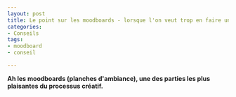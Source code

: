 ```yaml
---
layout: post
title: Le point sur les moodboards - lorsque l'on veut trop en faire une œuvre d'art
categories:
- Conseils
tags:
- moodboard
- conseil

---
```

**Ah les moodboards (planches d'ambiance), une des parties les plus plaisantes du processus créatif.** 